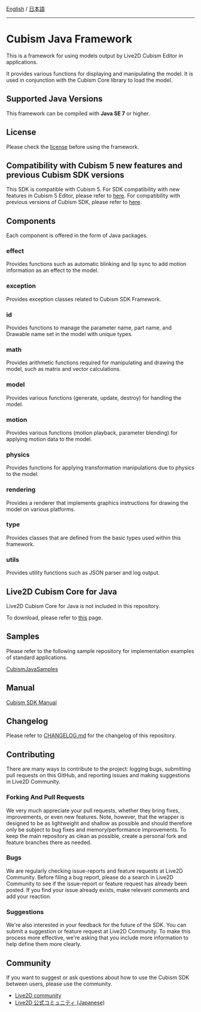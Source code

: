 [English](README.md) / [日本語](README.ja.md)

---

# Cubism Java Framework

This is a framework for using models output by Live2D Cubism Editor in applications.

It provides various functions for displaying and manipulating the model. It is used in conjunction with the Cubism Core library to load the model.

## Supported Java Versions

This framework can be compiled with **Java SE 7** or higher.

## License

Please check the [license](LICENSE.md) before using the framework.


## Compatibility with Cubism 5 new features and previous Cubism SDK versions

This SDK is compatible with Cubism 5.
For SDK compatibility with new features in Cubism 5 Editor, please refer to [here](https://docs.live2d.com/en/cubism-sdk-manual/cubism-5-new-functions/).
For compatibility with previous versions of Cubism SDK, please refer to [here](https://docs.live2d.com/en/cubism-sdk-manual/compatibility-with-cubism-5/).


## Components

Each component is offered in the form of Java packages.

### effect

Provides functions such as automatic blinking and lip sync to add motion information as an effect to the model.

### exception

Provides exception classes related to Cubism SDK Framework.

### id

Provides functions to manage the parameter name, part name, and Drawable name set in the model with unique types.

### math

Provides arithmetic functions required for manipulating and drawing the model, such as matrix and vector calculations.

### model

Provides various functions (generate, update, destroy) for handling the model.

### motion

Provides various functions (motion playback, parameter blending) for applying motion data to the model.

### physics

Provides functions for applying transformation manipulations due to physics to the model.

### rendering

Provides a renderer that implements graphics instructions for drawing the model on various platforms.

### type

Provides classes that are defined from the basic types used within this framework.

### utils

Provides utility functions such as JSON parser and log output.

## Live2D Cubism Core for Java

Live2D Cubism Core for Java is not included in this repository.

To download, please refer to [this](https://www.live2d.com/download/cubism-sdk/download-java/) page.

## Samples

Please refer to the following sample repository for implementation examples of standard applications.

[CubismJavaSamples](https://github.com/Live2D/CubismJavaSamples)

## Manual

[Cubism SDK Manual](https://docs.live2d.com/cubism-sdk-manual/top/)

## Changelog

Please refer to [CHANGELOG.md](CHANGELOG.md) for the changelog of this repository.

## Contributing

There are many ways to contribute to the project: logging bugs, submitting pull requests on this GitHub, and reporting issues and making suggestions in Live2D Community.

### Forking And Pull Requests

We very much appreciate your pull requests, whether they bring fixes, improvements, or even new features. Note, however, that the wrapper is designed to be as lightweight and shallow as possible and should therefore only be subject to bug fixes and memory/performance improvements. To keep the main repository as clean as possible, create a personal fork and feature branches there as needed.

### Bugs

We are regularly checking issue-reports and feature requests at Live2D Community. Before filing a bug report, please do a search in Live2D Community to see if the issue-report or feature request has already been posted. If you find your issue already exists, make relevant comments and add your reaction.

### Suggestions

We're also interested in your feedback for the future of the SDK. You can submit a suggestion or feature request at Live2D Community. To make this process more effective, we're asking that you include more information to help define them more clearly.

## Community

If you want to suggest or ask questions about how to use the Cubism SDK between users, please use the community.

- [Live2D community](https://community.live2d.com/)
- [Live2D 公式コミュニティ (Japanese)](https://creatorsforum.live2d.com/)
